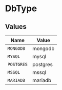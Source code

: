 # DbType


## Values

| Name       | Value      |
| ---------- | ---------- |
| `MONGODB`  | mongodb    |
| `MYSQL`    | mysql      |
| `POSTGRES` | postgres   |
| `MSSQL`    | mssql      |
| `MARIADB`  | mariadb    |